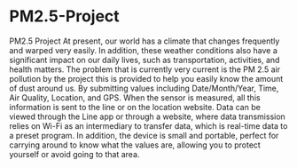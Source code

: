 # PM2.5-Project
PM2.5 Project 
At present, our world has a climate that changes frequently and warped very easily. In 
addition, these weather conditions also have a significant impact on our daily lives, such as 
transportation, activities, and health matters. The problem that is currently very current is the 
PM 2.5 air pollution by the project this is provided to help you easily know the amount of 
dust around us. By submitting values including Date/Month/Year, Time, Air Quality, 
Location, and GPS. When the sensor is measured, all this information is sent to the line or on 
the location website. Data can be viewed through the Line app or through a website, where 
data transmission relies on Wi-Fi as an intermediary to transfer data, which is real-time data 
to a preset program. In addition, the device is small and portable, perfect for carrying around 
to know what the values are, allowing you to protect yourself or avoid going to that area.

